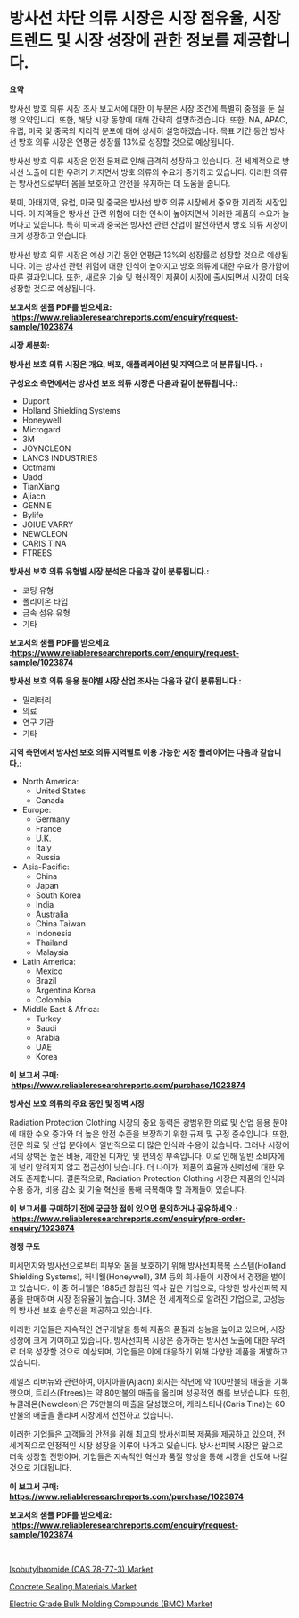<p><h1>방사선 차단 의류 시장은 시장 점유율, 시장 트렌드 및 시장 성장에 관한 정보를 제공합니다.</h1></p><p><strong>요약</strong></p>
<p><p>방사선 방호 의류 시장 조사 보고서에 대한 이 부분은 시장 조건에 특별히 중점을 둔 실행 요약입니다. 또한, 해당 시장 동향에 대해 간략히 설명하겠습니다. 또한, NA, APAC, 유럽, 미국 및 중국의 지리적 분포에 대해 상세히 설명하겠습니다. 목표 기간 동안 방사선 방호 의류 시장은 연평균 성장률 13%로 성장할 것으로 예상됩니다. </p><p>방사선 방호 의류 시장은 안전 문제로 인해 급격히 성장하고 있습니다. 전 세계적으로 방사선 노출에 대한 우려가 커지면서 방호 의류의 수요가 증가하고 있습니다. 이러한 의류는 방사선으로부터 몸을 보호하고 안전을 유지하는 데 도움을 줍니다.</p><p>북미, 아태지역, 유럽, 미국 및 중국은 방사선 방호 의류 시장에서 중요한 지리적 시장입니다. 이 지역들은 방사선 관련 위험에 대한 인식이 높아지면서 이러한 제품의 수요가 늘어나고 있습니다. 특히 미국과 중국은 방사선 관련 산업이 발전하면서 방호 의류 시장이 크게 성장하고 있습니다.</p><p>방사선 방호 의류 시장은 예상 기간 동안 연평균 13%의 성장률로 성장할 것으로 예상됩니다. 이는 방사선 관련 위험에 대한 인식이 높아지고 방호 의류에 대한 수요가 증가함에 따른 결과입니다. 또한, 새로운 기술 및 혁신적인 제품이 시장에 출시되면서 시장이 더욱 성장할 것으로 예상됩니다.</p></p>
<p><strong>보고서의 샘플 PDF를 받으세요: &nbsp;<a href="https://www.reliableresearchreports.com/enquiry/request-sample/1023874">https://www.reliableresearchreports.com/enquiry/request-sample/1023874</a></strong></p>
<p><strong>시장 세분화:</strong></p>
<p><strong> 방사선 보호 의류 시장은 개요, 배포, 애플리케이션 및 지역으로 더 분류됩니다. :</strong></p>
<p><strong>구성요소 측면에서는 방사선 보호 의류 시장은 다음과 같이 분류됩니다.:</strong></p>
<p><ul><li>Dupont</li><li>Holland Shielding Systems</li><li>Honeywell</li><li>Microgard</li><li>3M</li><li>JOYNCLEON</li><li>LANCS INDUSTRIES</li><li>Octmami</li><li>Uadd</li><li>TianXiang</li><li>Ajiacn</li><li>GENNIE</li><li>Bylife</li><li>JOIUE VARRY</li><li>NEWCLEON</li><li>CARIS TINA</li><li>FTREES</li></ul></p>
<p><strong> 방사선 보호 의류 유형별 시장 분석은 다음과 같이 분류됩니다.:</strong></p>
<p><ul><li>코팅 유형</li><li>폴리이온 타입</li><li>금속 섬유 유형</li><li>기타</li></ul></p>
<p><strong>보고서의 샘플 PDF를 받으세요 :<a href="https://www.reliableresearchreports.com/enquiry/request-sample/1023874">https://www.reliableresearchreports.com/enquiry/request-sample/1023874</a></strong></p>
<p><strong> 방사선 보호 의류 응용 분야별 시장 산업 조사는 다음과 같이 분류됩니다.:</strong></p>
<p><ul><li>밀리터리</li><li>의료</li><li>연구 기관</li><li>기타</li></ul></p>
<p><strong>지역 측면에서 방사선 보호 의류 지역별로 이용 가능한 시장 플레이어는 다음과 같습니다.:</strong></p>
<p><ul>
    <li>
        North America:
        <ul>
            <li>United States</li>
            <li>Canada</li>
        </ul>
    </li>
    <li>
        Europe:
        <ul>
            <li>Germany</li>
            <li>France</li>
            <li>U.K.</li>
            <li>Italy</li>
            <li>Russia</li>
        </ul>
    </li>
    <li>
        Asia-Pacific:
        <ul>
            <li>China</li>
            <li>Japan</li>
            <li>South Korea</li>
            <li>India</li>
            <li>Australia</li>
            <li>China Taiwan</li>
            <li>Indonesia</li>
            <li>Thailand</li>
            <li>Malaysia</li>
        </ul>
    </li>
    <li>
        Latin America:
        <ul>
            <li>Mexico</li>
            <li>Brazil</li>
            <li>Argentina Korea</li>
            <li>Colombia</li>
        </ul>
    </li>
    <li>
        Middle East & Africa:
        <ul>
            <li>Turkey</li>
            <li>Saudi</li>
            <li>Arabia</li>
            <li>UAE</li>
            <li>Korea</li>
        </ul>
    </li>
    </ul></p>
<p><strong>이 보고서 구매: &nbsp;<a href="https://www.reliableresearchreports.com/purchase/1023874">https://www.reliableresearchreports.com/purchase/1023874</a></strong></p>
<p><strong>방사선 보호 의류의 주요 동인 및 장벽 시장</strong></p>
<p><p>Radiation Protection Clothing 시장의 중요 동력은 광범위한 의료 및 산업 응용 분야에 대한 수요 증가와 더 높은 안전 수준을 보장하기 위한 규제 및 규정 준수입니다. 또한, 전문 의료 및 산업 분야에서 일반적으로 더 많은 인식과 수용이 있습니다. 그러나 시장에서의 장벽은 높은 비용, 제한된 디자인 및 편의성 부족입니다. 이로 인해 일반 소비자에게 널리 알려지지 않고 접근성이 낮습니다. 더 나아가, 제품의 효율과 신뢰성에 대한 우려도 존재합니다. 결론적으로, Radiation Protection Clothing 시장은 제품의 인식과 수용 증가, 비용 감소 및 기술 혁신을 통해 극복해야 할 과제들이 있습니다.</p></p>
<p><strong>이 보고서를 구매하기 전에 궁금한 점이 있으면 문의하거나 공유하세요.: &nbsp;<a href="https://www.reliableresearchreports.com/enquiry/pre-order-enquiry/1023874">https://www.reliableresearchreports.com/enquiry/pre-order-enquiry/1023874</a></strong></p>
<p><strong>경쟁 구도</strong></p>
<p><p>미세먼지와 방사선으로부터 피부와 몸을 보호하기 위해 방사선피복복 스스템(Holland Shielding Systems), 허니웰(Honeywell), 3M 등의 회사들이 시장에서 경쟁을 벌이고 있습니다. 이 중 허니웰은 1885년 창립된 역사 깊은 기업으로, 다양한 방사선피복 제품을 판매하며 시장 점유율이 높습니다. 3M은 전 세계적으로 알려진 기업으로, 고성능의 방사선 보호 솔루션을 제공하고 있습니다.</p><p>이러한 기업들은 지속적인 연구개발을 통해 제품의 품질과 성능을 높이고 있으며, 시장 성장에 크게 기여하고 있습니다. 방사선피복 시장은 증가하는 방사선 노출에 대한 우려로 더욱 성장할 것으로 예상되며, 기업들은 이에 대응하기 위해 다양한 제품을 개발하고 있습니다.</p><p>세일즈 리버뉴와 관련하여, 아지아졸(Ajiacn) 회사는 작년에 약 100만불의 매출을 기록했으며, 트리스(Ftrees)는 약 80만불의 매출을 올리며 성공적인 해를 보냈습니다. 또한, 뉴클레온(Newcleon)은 75만불의 매출을 달성했으며, 캐리스티나(Caris Tina)는 60만불의 매출을 올리며 시장에서 선전하고 있습니다.</p><p>이러한 기업들은 고객들의 안전을 위해 최고의 방사선피복 제품을 제공하고 있으며, 전 세계적으로 안정적인 시장 성장을 이루어 나가고 있습니다. 방사선피복 시장은 앞으로 더욱 성장할 전망이며, 기업들은 지속적인 혁신과 품질 향상을 통해 시장을 선도해 나갈 것으로 기대됩니다.</p></p>
<p><strong>이 보고서 구매: &nbsp; <a href="https://www.reliableresearchreports.com/purchase/1023874">https://www.reliableresearchreports.com/purchase/1023874</a></strong></p>
<p><strong>보고서의 샘플 PDF를 받으세요: &nbsp;<a href="https://www.reliableresearchreports.com/enquiry/request-sample/1023874">https://www.reliableresearchreports.com/enquiry/request-sample/1023874</a></strong><strong></strong></p>
<p>&nbsp;</p>
<p><p><a href="https://github.com/shotows/Market-Research-Report-List-1/blob/main/isobutylbromide-cas-78-77-3-market.md">Isobutylbromide (CAS 78-77-3) Market</a></p><p><a href="https://github.com/angelajermaine/Market-Research-Report-List-2/blob/main/concrete-sealing-materials-market.md">Concrete Sealing Materials Market</a></p><p><a href="https://github.com/beatblasta/Market-Research-Report-List-2/blob/main/electric-grade-bulk-molding-compounds-bmc-market.md">Electric Grade Bulk Molding Compounds (BMC) Market</a></p></p>
